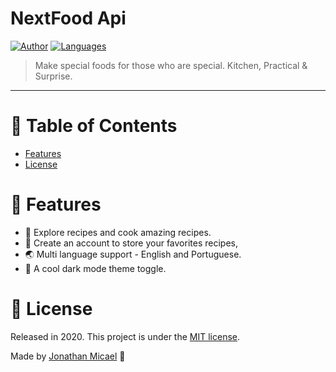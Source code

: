# NextFood Api

[![Author](https://img.shields.io/badge/author-JonathanMicael-D54F44?style=flat-square)](https://github.com/JonathanMicael)
[![Languages](https://img.shields.io/github/languages/count/JonathanMicael/next-food-api?color=%23D54F44&style=flat-square)](#)

> Make special foods for those who are special. Kitchen, Practical &amp; Surprise.

---

# :round_pushpin: Table of Contents

* [Features](#rocket-features)
* [License](#closed_book-license)

# :rocket: Features

* 🍳 Explore recipes and cook amazing recipes.
* 🍕 Create an account to store your favorites recipes,  
* 🌏 Multi language support - English and Portuguese.
* 🎨 A cool dark mode theme toggle.

# :closed_book: License

Released in 2020.
This project is under the [MIT license](https://github.com/JonathanMicael/next-food-api/blob/master/LICENSE).

Made by [Jonathan Micael](https://github.com/LauraBeatris) 🖤
